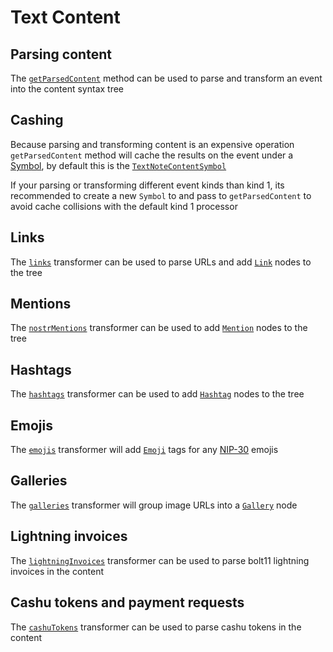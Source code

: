 # Text Content

## Parsing content

The [`getParsedContent`](https://hzrd149.github.io/applesauce/typedoc/functions/applesauce-content.Text.getParsedContent.html) method can be used to parse and transform an event into the content syntax tree

## Cashing

Because parsing and transforming content is an expensive operation `getParsedContent` method will cache the results on the event under a [Symbol](https://developer.mozilla.org/en-US/docs/Web/JavaScript/Reference/Global_Objects/Symbol), by default this is the [`TextNoteContentSymbol`](https://hzrd149.github.io/applesauce/typedoc/variables/applesauce-content.Text.TextNoteContentSymbol.html)

If your parsing or transforming different event kinds than kind 1, its recommended to create a new `Symbol` to and pass to `getParsedContent` to avoid cache collisions with the default kind 1 processor

## Links

The [`links`](https://hzrd149.github.io/applesauce/typedoc/functions/applesauce-content.Text.links.html) transformer can be used to parse URLs and add [`Link`](https://hzrd149.github.io/applesauce/typedoc/interfaces/applesauce-content.Nast.Link.html) nodes to the tree

## Mentions

The [`nostrMentions`](https://hzrd149.github.io/applesauce/typedoc/functions/applesauce-content.Text.nostrMentions.html) transformer can be used to add [`Mention`](https://hzrd149.github.io/applesauce/typedoc/interfaces/applesauce-content.Nast.Mention.html) nodes to the tree

## Hashtags

The [`hashtags`](https://hzrd149.github.io/applesauce/typedoc/functions/applesauce-content.Text.hashtags.html) transformer can be used to add [`Hashtag`](https://hzrd149.github.io/applesauce/typedoc/interfaces/applesauce-content.Nast.Hashtag.html) nodes to the tree

## Emojis

The [`emojis`](https://hzrd149.github.io/applesauce/typedoc/functions/applesauce-content.Text.emojis.html) transformer will add [`Emoji`](https://hzrd149.github.io/applesauce/typedoc/interfaces/applesauce-content.Nast.Emoji.html) tags for any [NIP-30](https://github.com/nostr-protocol/nips/blob/master/30.md) emojis

## Galleries

The [`galleries`](https://hzrd149.github.io/applesauce/typedoc/functions/applesauce-content.Text.galleries.html) transformer will group image URLs into a [`Gallery`](https://hzrd149.github.io/applesauce/typedoc/interfaces/applesauce-content.Nast.Gallery.html) node

## Lightning invoices

The [`lightningInvoices`](https://hzrd149.github.io/applesauce/typedoc/functions/applesauce-content.Text.lightningInvoices.html) transformer can be used to parse bolt11 lightning invoices in the content

## Cashu tokens and payment requests

The [`cashuTokens`](https://hzrd149.github.io/applesauce/typedoc/functions/applesauce-content.Text.cashuTokens.html) transformer can be used to parse cashu tokens in the content
